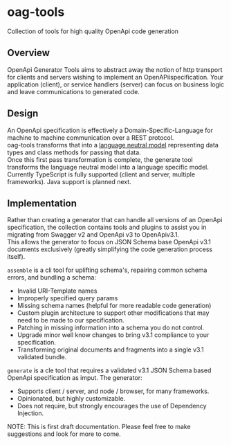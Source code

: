 # oag-tools

Collection of tools for high quality OpenApi code generation

## Overview

OpenApi Generator Tools aims to abstract away the notion of http transport for clients and servers wishing to implement an OpenAPiispecification.
Your application (client), or service handlers (server) can focus on business logic and leave communications to generated code.

## Design

An OpenApi specification is effectively a Domain-Specific-Language for machine to machine communication over a REST protocol.  
oag-tools transforms that into a [language neutral model](oag-shared/src/lang-neutral/ReadMe.md) representing data types and class methods for passing that data.  
Once this first pass transformation is complete, the generate tool transforms the language neutral model into a language specific model.
Currently TypeScript is fully supported (client and server, multiple frameworks). Java support is planned next.

## Implementation

Rather than creating a generator that can handle all versions of an OpenApi specification, the collection
contains tools and plugins to assist you in migrating from Swagger v2 and OpenApi v3 to OpenApiv3.1.  
This allows the generator to focus on JSON Schema base OpenApi v3.1 documents exclusively (greatly simplifying the code generation process itself).

`assemble` is a cli tool for uplifting schema's, repairing common schema errors, and bundling a schema:

* Invalid URI-Template names
* Improperly specified query params
* Missing schema names (helpful for more readable code generation)
* Custom plugin architecture to support other modifications that may need to be made to our specification.
* Patching in missing information into a schema you do not control.
* Upgrade minor well know changes to bring v3.1 compliance to your specification.
* Transforming original documents and fragments into a single v3.1 validated bundle.

`generate` is a cle tool that requires a validated v3.1 JSON Schema based OpenApi specification as imput.
The generator:

* Supports client / server, and node / browser, for many frameworks.
* Opinionated, but highly customizable.
* Does not require, but strongly encourages the use of Dependency Injection.

NOTE:
This is first draft documentation. Please feel free to make suggestions and look for more to come.
